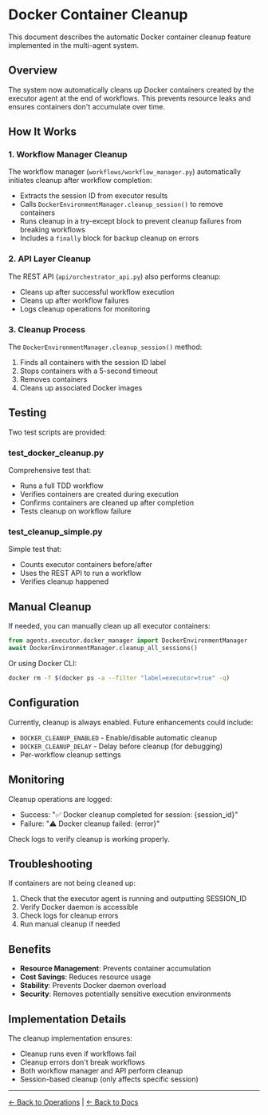 # Docker Container Cleanup

This document describes the automatic Docker container cleanup feature implemented in the multi-agent system.

## Overview

The system now automatically cleans up Docker containers created by the executor agent at the end of workflows. This prevents resource leaks and ensures containers don't accumulate over time.

## How It Works

### 1. Workflow Manager Cleanup
The workflow manager (`workflows/workflow_manager.py`) automatically initiates cleanup after workflow completion:

- Extracts the session ID from executor results
- Calls `DockerEnvironmentManager.cleanup_session()` to remove containers
- Runs cleanup in a try-except block to prevent cleanup failures from breaking workflows
- Includes a `finally` block for backup cleanup on errors

### 2. API Layer Cleanup
The REST API (`api/orchestrator_api.py`) also performs cleanup:

- Cleans up after successful workflow execution
- Cleans up after workflow failures
- Logs cleanup operations for monitoring

### 3. Cleanup Process
The `DockerEnvironmentManager.cleanup_session()` method:

1. Finds all containers with the session ID label
2. Stops containers with a 5-second timeout
3. Removes containers
4. Cleans up associated Docker images

## Testing

Two test scripts are provided:

### test_docker_cleanup.py
Comprehensive test that:
- Runs a full TDD workflow
- Verifies containers are created during execution
- Confirms containers are cleaned up after completion
- Tests cleanup on workflow failure

### test_cleanup_simple.py
Simple test that:
- Counts executor containers before/after
- Uses the REST API to run a workflow
- Verifies cleanup happened

## Manual Cleanup

If needed, you can manually clean up all executor containers:

```python
from agents.executor.docker_manager import DockerEnvironmentManager
await DockerEnvironmentManager.cleanup_all_sessions()
```

Or using Docker CLI:
```bash
docker rm -f $(docker ps -a --filter "label=executor=true" -q)
```

## Configuration

Currently, cleanup is always enabled. Future enhancements could include:

- `DOCKER_CLEANUP_ENABLED` - Enable/disable automatic cleanup
- `DOCKER_CLEANUP_DELAY` - Delay before cleanup (for debugging)
- Per-workflow cleanup settings

## Monitoring

Cleanup operations are logged:

- Success: "✅ Docker cleanup completed for session: {session_id}"
- Failure: "⚠️ Docker cleanup failed: {error}"

Check logs to verify cleanup is working properly.

## Troubleshooting

If containers are not being cleaned up:

1. Check that the executor agent is running and outputting SESSION_ID
2. Verify Docker daemon is accessible
3. Check logs for cleanup errors
4. Run manual cleanup if needed

## Benefits

- **Resource Management**: Prevents container accumulation
- **Cost Savings**: Reduces resource usage
- **Stability**: Prevents Docker daemon overload
- **Security**: Removes potentially sensitive execution environments

## Implementation Details

The cleanup implementation ensures:
- Cleanup runs even if workflows fail
- Cleanup errors don't break workflows
- Both workflow manager and API perform cleanup
- Session-based cleanup (only affects specific session)

---

[← Back to Operations](../operations/) | [← Back to Docs](../)